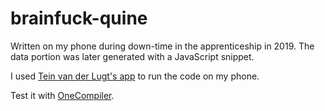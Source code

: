 # brainfuck-quine
Written on my phone during down-time in the apprenticeship in 2019. The data portion was later generated with a JavaScript snippet.

I used [Tein van der Lugt's app](https://github.com/teinvdlugt/brainf-ck-interpreter) to run the code on my phone.

Test it with [OneCompiler](https://onecompiler.com/brainfk).